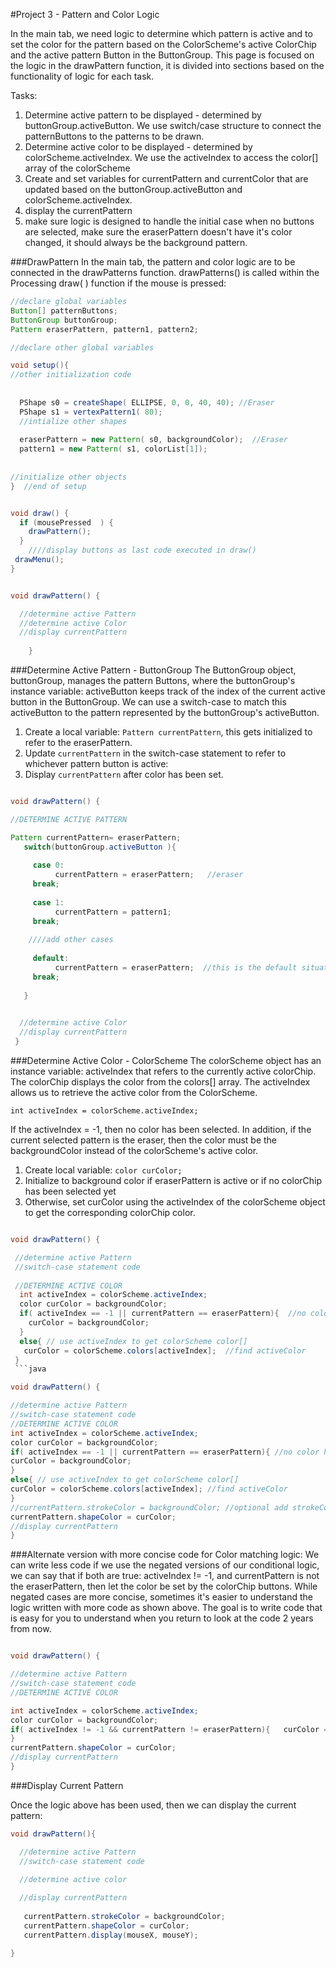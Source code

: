 #Project 3 - Pattern and Color Logic

 In the main tab, we need logic to determine which pattern is active and to set the color for the pattern based on the ColorScheme's active ColorChip and the active pattern Button in the ButtonGroup. This page is focused on the logic in the drawPattern function, it is divided into sections based on the functionality of logic for each task.
 
 Tasks:
 1.  Determine active pattern to be displayed - determined by buttonGroup.activeButton.  We use switch/case structure to connect the patternButtons to the patterns to be drawn.
 2.  Determine active color to be displayed - determined by colorScheme.activeIndex.  We use the activeIndex to access the color[] array of the colorScheme
 3.  Create and set variables for currentPattern and currentColor that are updated based on the buttonGroup.activeButton and colorScheme.activeIndex.
 4. display the currentPattern
 5. make sure logic is designed to handle the initial case when no buttons are selected, make sure the eraserPattern doesn't have it's color changed, it should always be the background pattern.
 
###DrawPattern
In the main tab, the pattern and color logic are to be connected in the drawPatterns function.  drawPatterns() is called within the Processing draw( ) function if the mouse is pressed: 

```java
//declare global variables
Button[] patternButtons;
ButtonGroup buttonGroup;
Pattern eraserPattern, pattern1, pattern2;

//declare other global variables

void setup(){
//other initialization code
 
 
  PShape s0 = createShape( ELLIPSE, 0, 0, 40, 40); //Eraser
  PShape s1 = vertexPattern1( 80); 
  //intialize other shapes
  
  eraserPattern = new Pattern( s0, backgroundColor);  //Eraser
  pattern1 = new Pattern( s1, colorList[1]);
  
  
//initialize other objects
}  //end of setup


void draw() {
  if (mousePressed  ) {
    drawPattern();
  }
    ////display buttons as last code executed in draw()
 drawMenu();
}


void drawPattern() {

  //determine active Pattern
  //determine active Color
  //display currentPattern
  
    }
```

 ###Determine Active Pattern - ButtonGroup
The ButtonGroup object, buttonGroup, manages the pattern Buttons, where the buttonGroup's instance variable: activeButton keeps track of the index of the current active button in the ButtonGroup.  We can use a switch-case to match this activeButton to the pattern represented by the buttonGroup's activeButton.  

1.  Create a local variable:  `Pattern currentPattern`, this gets initialized to refer to the eraserPattern.
2.  Update `currentPattern` in the switch-case statement to refer to whichever pattern button is active:
3.  Display `currentPattern` after color has been set.


```java

void drawPattern() {

//DETERMINE ACTIVE PATTERN

Pattern currentPattern= eraserPattern; 
   switch(buttonGroup.activeButton ){
     
     case 0: 
          currentPattern = eraserPattern;   //eraser
     break;
     
     case 1:
          currentPattern = pattern1;
     break;
     
    ////add other cases
     
     default:
          currentPattern = eraserPattern;  //this is the default situation
     break;  
     
   }

  
  //determine active Color
  //display currentPattern
 }
```

 
 ###Determine Active Color - ColorScheme
 The colorScheme object has an instance variable: activeIndex that refers to the currently active colorChip.  The colorChip displays the color from the colors[] array.  The activeIndex allows us to retrieve the active color from the ColorScheme.  
 
```
int activeIndex = colorScheme.activeIndex;
```

If the activeIndex = -1, then no color has been selected.  In addition, if the current selected pattern is the eraser, then the color must be the backgroundColor instead of the colorScheme's active color.  
 
 1. Create local variable: `color curColor;` 
 2. Initialize to background color if eraserPattern is active or if no colorChip has been selected yet
 3. Otherwise, set curColor using the activeIndex of the colorScheme object to get the corresponding colorChip color.
  
 
 ```java

void drawPattern() {

  //determine active Pattern
  //switch-case statement code
  
  //DETERMINE ACTIVE COLOR
   int activeIndex = colorScheme.activeIndex;
   color curColor = backgroundColor;
   if( activeIndex == -1 || currentPattern == eraserPattern){  //no color has been selected or eraser
     curColor = backgroundColor;
   }
   else{ // use activeIndex to get colorScheme color[]
    curColor = colorScheme.colors[activeIndex];  //find activeColor
  }
  ```java

void drawPattern() {

//determine active Pattern
//switch-case statement code
//DETERMINE ACTIVE COLOR
int activeIndex = colorScheme.activeIndex;
color curColor = backgroundColor;
if( activeIndex == -1 || currentPattern == eraserPattern){ //no color has been selected or eraser
curColor = backgroundColor;
}
else{ // use activeIndex to get colorScheme color[]
curColor = colorScheme.colors[activeIndex]; //find activeColor
}
//currentPattern.strokeColor = backgroundColor; //optional add strokeColor to the pattern class instance variables
currentPattern.shapeColor = curColor;
//display currentPattern
}
```

###Alternate version with more concise code for Color matching logic: 
We can write less code if we use the negated versions of our conditional logic, we can say that if both are true: activeIndex != -1, and currentPattern is not the eraserPattern, then let the color be set by the colorChip buttons.  While negated cases are more concise, sometimes it's easier to understand the logic written with more code as shown above.  The goal is to write code that is easy for you to understand when you return to look at the code 2 years from now.

```java

void drawPattern() {

//determine active Pattern
//switch-case statement code
//DETERMINE ACTIVE COLOR

int activeIndex = colorScheme.activeIndex;
color curColor = backgroundColor;
if( activeIndex != -1 && currentPattern != eraserPattern){   curColor = colorScheme.colors[activeIndex]; //find activeColor
}
currentPattern.shapeColor = curColor;
//display currentPattern
}
```


###Display Current Pattern

Once the logic above has been used, then we can display the current pattern:



```java
void drawPattern(){

  //determine active Pattern
  //switch-case statement code

  //determine active color
  
  //display currentPattern
 
   currentPattern.strokeColor = backgroundColor;
   currentPattern.shapeColor = curColor; 
   currentPattern.display(mouseX, mouseY); 

}
```

